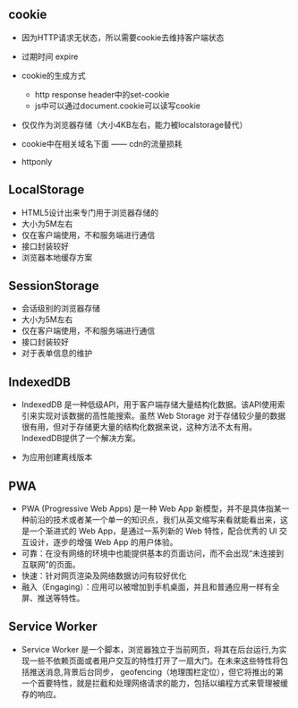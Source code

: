 ## cookie

- 因为HTTP请求无状态，所以需要cookie去维持客户端状态

- 过期时间 expire
- cookie的生成方式
  - http response header中的set-cookie
  - js中可以通过document.cookie可以读写cookie

- 仅仅作为浏览器存储（大小4KB左右，能力被localstorage替代）
- cookie中在相关域名下面 —— cdn的流量损耗
- httponly

## LocalStorage

- HTML5设计出来专门用于浏览器存储的
- 大小为5M左右
- 仅在客户端使用，不和服务端进行通信
- 接口封装较好
- 浏览器本地缓存方案

## SessionStorage

- 会话级别的浏览器存储
- 大小为5M左右
- 仅在客户端使用，不和服务端进行通信
- 接口封装较好
- 对于表单信息的维护

## IndexedDB

- IndexedDB 是一种低级API，用于客户端存储大量结构化数据。该API使用索引来实现对该数据的高性能搜索。虽然 Web Storage 对于存储较少量的数据很有用，但对于存储更大量的结构化数据来说，这种方法不太有用。IndexedDB提供了一个解决方案。

- 为应用创建离线版本

## PWA

- PWA (Progressive Web Apps) 是一种 Web App 新模型，并不是具体指某一种前沿的技术或者某一个单一的知识点，我们从英文缩写来看就能看出来，这是一个渐进式的 Web App，是通过一系列新的 Web 特性，配合优秀的 UI 交互设计，逐步的增强 Web App 的用户体验。
- 可靠：在没有网络的环境中也能提供基本的页面访问，而不会出现“未连接到互联网”的页面。
- 快速：针对网页渲染及网络数据访问有较好优化
- 融入（Engaging）：应用可以被增加到手机桌面，并且和普通应用一样有全屏、推送等特性。

## Service Worker

- Service Worker 是一个脚本，浏览器独立于当前网页，将其在后台运行,为实现一些不依赖页面或者用户交互的特性打开了一扇大门。在未来这些特性将包括推送消息,背景后台同步， geofencing（地理围栏定位），但它将推出的第一个首要特性，就是拦截和处理网络请求的能力，包括以编程方式来管理被缓存的响应。